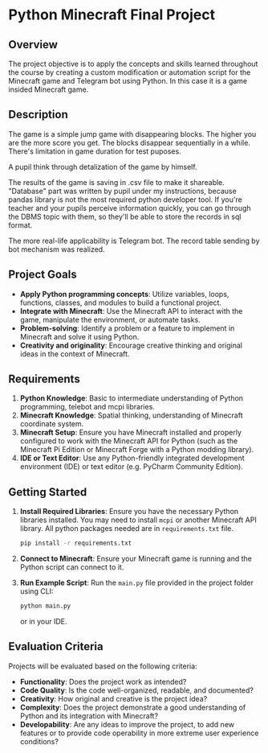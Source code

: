 # Python Minecraft Final Project

## Overview

The project objective is to apply the concepts and skills learned throughout the course by creating a custom modification or automation script for the Minecraft game and Telegram bot using Python. In this case it is a game insided Minecraft game.

## Description

The game is a simple jump game with disappearing blocks. The higher you are the more score you get. The blocks disappear sequentially in a while. There's limitation in game duration for test puposes.

A pupil think through detalization of the game by himself.

The results of the game is saving in .csv file to make it shareable. "Database" part was written by pupil under my instructions, because pandas library is not the most required python developer tool. If you're teacher and your pupils perceive information quickly, you can go through the DBMS topic with them, so they'll be able to store the records in sql format.

The more real-life applicability is Telegram bot. The record table sending by bot mechanism was realized.

## Project Goals

- **Apply Python programming concepts**: Utilize variables, loops, functions, classes, and modules to build a functional project.
- **Integrate with Minecraft**: Use the Minecraft API to interact with the game, manipulate the environment, or automate tasks.
- **Problem-solving**: Identify a problem or a feature to implement in Minecraft and solve it using Python.
- **Creativity and originality**: Encourage creative thinking and original ideas in the context of Minecraft.

## Requirements

1. **Python Knowledge**: Basic to intermediate understanding of Python programming, telebot and mcpi libraries.
2. **Minecraft Knowledge**: Spatial thinking, understanding of Minecraft coordinate system.
3. **Minecraft Setup**: Ensure you have Minecraft installed and properly configured to work with the Minecraft API for Python (such as the Minecraft Pi Edition or Minecraft Forge with a Python modding library).
4. **IDE or Text Editor**: Use any Python-friendly integrated development environment (IDE) or text editor (e.g. PyCharm Community Edition).

## Getting Started

1. **Install Required Libraries**:
   Ensure you have the necessary Python libraries installed. You may need to install `mcpi` or another Minecraft API library. All python packages needed are in `requirements.txt` file.
   ```bash
   pip install -r requirements.txt
   ```

2. **Connect to Minecraft**:
   Ensure your Minecraft game is running and the Python script can connect to it.

3. **Run Example Script**:
   Run the `main.py` file provided in the project folder using CLI:
   ```bash
   python main.py
   ```
   or in your IDE.

## Evaluation Criteria

Projects will be evaluated based on the following criteria:

- **Functionality**: Does the project work as intended?
- **Code Quality**: Is the code well-organized, readable, and documented?
- **Creativity**: How original and creative is the project idea?
- **Complexity**: Does the project demonstrate a good understanding of Python and its integration with Minecraft?
- **Developability**: Are any ideas to improve the project, to add new features or to provide code operability in more extreme user experience conditions?